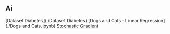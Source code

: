 ## Ai

[Dataset Diabetes](./Dataset Diabetes)
[Dogs and Cats - Linear Regression](./Dogs and Cats.ipynb)
[Stochastic Gradient](./notebook.ipynb)
